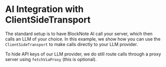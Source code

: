 # AI Integration with ClientSideTransport

The standard setup is to have BlockNote AI call your server, which then calls an LLM of your choice. In this example, we show how you can use the `ClientSideTransport` to make calls directly to your LLM provider.

To hide API keys of our LLM provider, we do still route calls through a proxy server using `fetchViaProxy` (this is optional).

